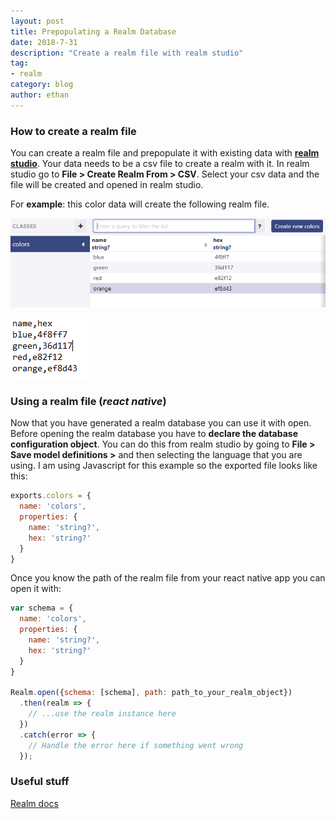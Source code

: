 ```yaml
---
layout: post
title: Prepopulating a Realm Database
date: 2018-7-31
description: "Create a realm file with realm studio"
tag:
- realm
category: blog
author: ethan
---
```


### How to create a realm file

You can create a realm file and prepopulate it with existing data with **[realm studio](https://realm.io/products/realm-studio/)**.
Your data needs to be a csv file to create a realm with it. In realm studio go to **File >
Create Realm From > CSV**. Select your csv data and the file will be created and opened in realm studio.

For **example**: this color data will create the following realm file.

![Example csv file](/assets/blog/2018-07-31-realm/1.PNG)

![Generated realm file from csv file](/assets/blog/2018-07-31-realm/2.PNG)

### Using a realm file (*react native*)

Now that you have generated a realm database you can use it with open. Before opening the realm database you have to **declare the database configuration object**. You can do this from realm studio by going to **File > Save model definitions >** and then selecting the language that you are using. I am using Javascript for this example so the exported file looks like this:

```javascript
exports.colors = {
  name: 'colors',
  properties: {
    name: 'string?',
    hex: 'string?'
  }
}
```

Once you know the path of the realm file from your react native app you can open it with:

```javascript
var schema = {
  name: 'colors',
  properties: {
    name: 'string?',
    hex: 'string?'
  }
}

Realm.open({schema: [schema], path: path_to_your_realm_object})
  .then(realm => {
    // ...use the realm instance here
  })
  .catch(error => {
    // Handle the error here if something went wrong
  });
```

### Useful stuff

[Realm docs](https://realm.io/docs/javascript/latest)
